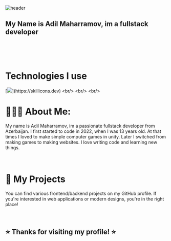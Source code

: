 ![header](https://capsule-render.vercel.app/api?type=wave&color=auto&height=300&section=header&text=Hello&fontSize=90)
## My Name is Adil Maharramov, im a fullstack developer
<br/>
<br/>
<br/>

# Technologies l use
[![](https://skillicons.dev/icons?i=html,css,tailwind,js,react,py,django,postgres,mysql,git,npm,)](https://skillicons.dev)
<br/>
<br/>
<br/>


# 👨🏻‍💼 About Me:

My name is Adil Maharramov, im a passionate fullstack developer from Azerbaijan. I first started to code in 2022, when I was 13 years old. At that times I loved to make simple computer games in unity. Later I switched from making games to making websites. I love writing code and learning new things.
<br/>
<br/>
<br/>


# 🚀 My Projects
You can find various frontend/backend projects on my GitHub profile. If you're interested in web applications or modern designs, you're in the right place!
<br/>
<br/>
<br/>


## ⭐ Thanks for visiting my profile! ⭐

